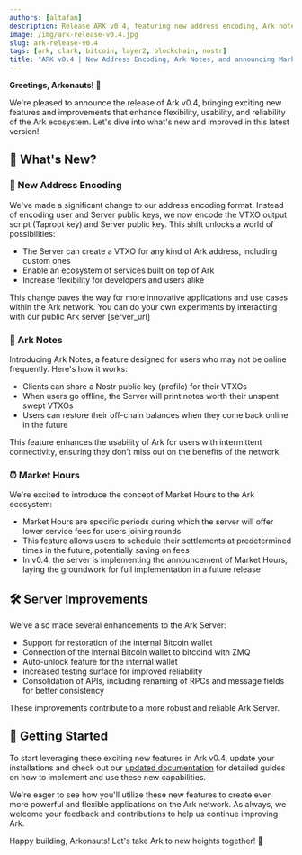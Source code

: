 ```yaml
---
authors: [altafan]
description: Release ARK v0.4, featuring new address encoding, Ark notes, and intro to market hours.
image: /img/ark-release-v0.4.jpg
slug: ark-release-v0.4
tags: [ark, clark, bitcoin, layer2, blockchain, nostr]
title: "ARK v0.4 | New Address Encoding, Ark Notes, and announcing Market Hours"
---
```


<!-- TODO: add image -->

**Greetings, Arkonauts! 🚀**

We're pleased to announce the release of Ark v0.4, bringing exciting new features and improvements that enhance flexibility, usability, and reliability of the Ark ecosystem. Let's dive into what's new and improved in this latest version!

<!-- truncate -->

## 🎉 What's New?

### 🔐 New Address Encoding

We've made a significant change to our address encoding format. Instead of encoding user and Server public keys, we now encode the VTXO output script (Taproot key) and Server public key. This shift unlocks a world of possibilities:

- The Server can create a VTXO for any kind of Ark address, including custom ones
- Enable an ecosystem of services built on top of Ark
- Increase flexibility for developers and users alike

This change paves the way for more innovative applications and use cases within the Ark network. You can do your own experiments by interacting with our public Ark server [server_url] <!-- TODO: add url -->

### 📝 Ark Notes

Introducing Ark Notes, a feature designed for users who may not be online frequently. Here's how it works:

- Clients can share a Nostr public key (profile) for their VTXOs
- When users go offline, the Server will print notes worth their unspent swept VTXOs
- Users can restore their off-chain balances when they come back online in the future

This feature enhances the usability of Ark for users with intermittent connectivity, ensuring they don't miss out on the benefits of the network.

### ⏰ Market Hours

We're excited to introduce the concept of Market Hours to the Ark ecosystem:

- Market Hours are specific periods during which the server will offer lower service fees for users joining rounds
- This feature allows users to schedule their settlements at predetermined times in the future, potentially saving on fees
- In v0.4, the server is implementing the announcement of Market Hours, laying the groundwork for full implementation in a future release

## 🛠️ Server Improvements

We've also made several enhancements to the Ark Server:

- Support for restoration of the internal Bitcoin wallet
- Connection of the internal Bitcoin wallet to bitcoind with ZMQ
- Auto-unlock feature for the internal wallet
- Increased testing surface for improved reliability
- Consolidation of APIs, including renaming of RPCs and message fields for better consistency

These improvements contribute to a more robust and reliable Ark Server.

## 🚀 Getting Started

To start leveraging these exciting new features in Ark v0.4, update your installations and check out our <a href="../docs/provider/intro" target="blank">updated documentation</a> for detailed guides on how to implement and use these new capabilities.

We're eager to see how you'll utilize these new features to create even more powerful and flexible applications on the Ark network. As always, we welcome your feedback and contributions to help us continue improving Ark.

Happy building, Arkonauts! Let's take Ark to new heights together! 🌟